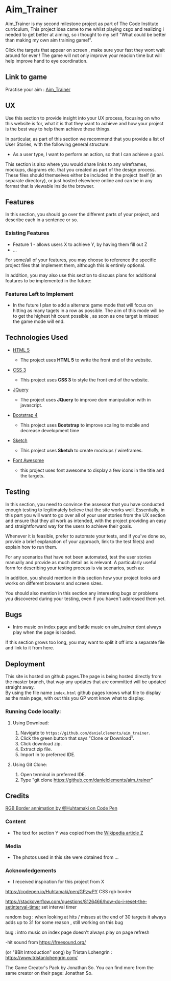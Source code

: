 # Aim_Trainer

Aim_Trainer is my second milestone project as part of The Code Institute curriculum, This project idea came to me whilst playing csgo and realizing i needed to get better at aiming, so i thought to my self "What could be better than making my own aim training game!".

Click the targets that appear on screen , make sure your fast they wont wait around for ever !
The game will not only improve your reacion time but will help improve hand to eye coordination.

## Link to game   

Practise your aim : [Aim_Trainer](https://danielclements.github.io/aim_trainer/)

## UX
 
Use this section to provide insight into your UX process, focusing on who this website is for, what it is that they want to achieve and how your project is the best way to help them achieve these things.


In particular, as part of this section we recommend that you provide a list of User Stories, with the following general structure:
- As a user type, I want to perform an action, so that I can achieve a goal.

This section is also where you would share links to any wireframes, mockups, diagrams etc. that you created as part of the design process. These files should themselves either be included in the project itself (in an separate directory), or just hosted elsewhere online and can be in any format that is viewable inside the browser.

## Features

In this section, you should go over the different parts of your project, and describe each in a sentence or so.
 
### Existing Features
- Feature 1 - allows users X to achieve Y, by having them fill out Z
- ...

For some/all of your features, you may choose to reference the specific project files that implement them, although this is entirely optional.

In addition, you may also use this section to discuss plans for additional features to be implemented in the future:

### Features Left to Implement
- In the future I plan to add a alternate game mode that will focus on hitting as many tagets in a row as          possible. The aim of this mode will be to get the highest hit count possible , as soon as one target is missed   the game mode will end.

## Technologies Used

- [HTML 5](https://en.wikipedia.org/wiki/HTML5)
    - The project uses **HTML 5** to write the front end of the website.

- [CSS 3](https://en.wikipedia.org/wiki/Cascading_Style_Sheets)
    - This project uses **CSS 3** to style the front end of the website.

- [JQuery](https://jquery.com)
    - The project uses **JQuery** to improve dom manipulation with in javascript.  

- [Bootstrap 4](https://getbootstrap.com)
    - This project uses **Bootstrap** to improve scaling to mobile and decrease development time

- [Sketch](https://www.sketch.com/)
    - This project uses **Sketch** to create mockups / wireframes.

- [Font Awesome](https://fontawesome.com/)
    - this project uses font awesome to display a few icons in the title and the targets.

## Testing

In this section, you need to convince the assessor that you have conducted enough testing to legitimately believe that the site works well. Essentially, in this part you will want to go over all of your user stories from the UX section and ensure that they all work as intended, with the project providing an easy and straightforward way for the users to achieve their goals.

Whenever it is feasible, prefer to automate your tests, and if you've done so, provide a brief explanation of your approach, link to the test file(s) and explain how to run them.

For any scenarios that have not been automated, test the user stories manually and provide as much detail as is relevant. A particularly useful form for describing your testing process is via scenarios, such as:


In addition, you should mention in this section how your project looks and works on different browsers and screen sizes.

You should also mention in this section any interesting bugs or problems you discovered during your testing, even if you haven't addressed them yet.

## Bugs

- Intro music on index page and battle music on aim_trainer dont always play when the page is loaded.

If this section grows too long, you may want to split it off into a separate file and link to it from here.

## Deployment

This site is hosted on github pages.The page is being hosted directly from the master branch, that way any updates that are committed will be updated straight away.  
By using the file name `index.html` github pages knows what file to display as the main page, with out this you GP wont know what to display.

### Running Code locally:


1. Using Download:
    1. Navigate to `https://github.com/danielclements/aim_trainer`.
    2. Click the green button that says "Clone or Download".
    3. Click download zip.
    4. Extract zip file.
    5. Import in to preferred IDE.

2. Using Git Clone:
    1. Open terminal in preferred IDE.
    2. Type "git clone https://github.com/danielclements/aim_trainer"


## Credits
 [RGB Border annimation by @Huhtamaki on Code Pen](https://codepen.io/Huhtamaki/pen/GPzwPY)
### Content
- The text for section Y was copied from the [Wikipedia article Z](https://en.wikipedia.org/wiki/Z)

### Media
- The photos used in this site were obtained from ...

### Acknowledgements

- I received inspiration for this project from X



https://codepen.io/Huhtamaki/pen/GPzwPY CSS rgb border 

https://stackoverflow.com/questions/8126466/how-do-i-reset-the-setinterval-timer set interval timer

random bug : when looking at hits / misses at the end of 30 targets it always adds up to 31 for some reason , still working on this bug 

bug : intro music on index page doesn't always play on page refresh 


-hit sound from https://freesound.org/

(or "8Bit Introduction" song) by Tristan Lohengrin : https://www.tristanlohengrin.com/




The Game Creator's Pack by Jonathan So. You can find more from the same creator on their page: Jonathan So. 
